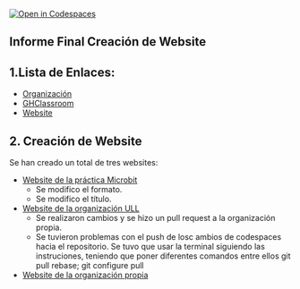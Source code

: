 [![Open in Codespaces](https://classroom.github.com/assets/launch-codespace-7f7980b617ed060a017424585567c406b6ee15c891e84e1186181d67ecf80aa0.svg)](https://classroom.github.com/open-in-codespaces?assignment_repo_id=12886331)

## Informe Final Creación de Website

## 1.Lista de Enlaces:


- [Organización](https://github.com/ull-mfp-aet-2324-alu0100833485)
- [GHClassroom](https://classroom.github.com/classrooms/149103862-ull-mfp-aet-2324-alu0100833485)
- [Website](https://ull-mfp-aet-2324.github.io/asignatura-website-david-alonso-trujillo-0100833485/)

## 2. Creación de Website

Se han creado un total de tres websites:

- [Website de la práctica Microbit](https://ull-mfp-aet-2324-alu0100833485.github.io/2-tarea-de-microbit-Joanadt98/)
    - Se modifico el formato.
    - Se modifico el título.
- [Website de la organización ULL](https://ull-mfp-aet-2324.github.io/asignatura-website-david-alonso-trujillo-0100833485/)
    - Se realizaron cambios y se hizo un pull request a la organización propia.
    - Se tuvieron problemas con el push de losc ambios de codespaces hacia el repositorio. Se tuvo que usar la terminal siguiendo las instruciones, teniendo que poner diferentes comandos entre ellos git pull rebase; git configure pull
- [Website de la organización propia](https://ull-mfp-aet-2324.github.io/asignatura-website-david-alonso-trujillo-0100833485/)

